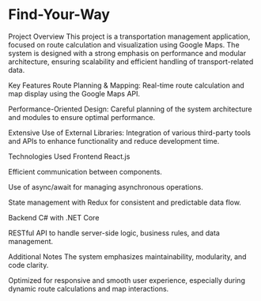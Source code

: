 # Find-Your-Way
Project Overview
This project is a transportation management application, focused on route calculation and visualization using Google Maps. The system is designed with a strong emphasis on performance and modular architecture, ensuring scalability and efficient handling of transport-related data.

Key Features
Route Planning & Mapping: Real-time route calculation and map display using the Google Maps API.

Performance-Oriented Design: Careful planning of the system architecture and modules to ensure optimal performance.

Extensive Use of External Libraries: Integration of various third-party tools and APIs to enhance functionality and reduce development time.

Technologies Used
Frontend
React.js

Efficient communication between components.

Use of async/await for managing asynchronous operations.

State management with Redux for consistent and predictable data flow.

Backend
C# with .NET Core

RESTful API to handle server-side logic, business rules, and data management.

Additional Notes
The system emphasizes maintainability, modularity, and code clarity.

Optimized for responsive and smooth user experience, especially during dynamic route calculations and map interactions.
